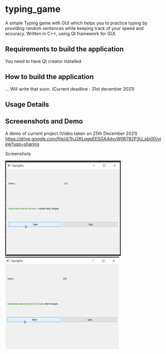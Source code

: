 # typing_game
A simple Typing game with GUI which helps you to practice typing by providing random sentences while keeping track of your speed and accuracy. Written in C++, using Qt framework for GUI.

## Requirements to build the application

You need to have Qt creator installed.


## How to build the application

... Will write that soon. (Current deadline : 31st december 2021)

## Usage Details

## Screeenshots and Demo

A demo of current project (Video taken on 25th December 2021) https://drive.google.com/file/d/1hJ2KLqgpEESGA4dvcWlW782P3U_sbi00/view?usp=sharing

Screenshots

<img src="./images/SS1.png" alt="Screenshot 1 of typing game" />
<img src="./images/SS2.png" alt="Screenshot 2 of typing game" />




